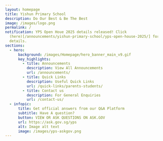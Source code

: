 ```yaml
---
layout: homepage
title: Yishun Primary School
description: Do Our Best & Be The Best
image: /images/logo.png
permalink: /
notification: YPS Open Houe 2025 details released! Click
  (here)[/announcements/yishun-primary-school/yps-open-house-2025/] for more
  details.
sections:
  - hero:
      background: /images/Homepage/hero_banner_main_v9.gif
      key_highlights:
        - title: Announcements
          description: View All Announcements
          url: /announcements/
        - title: Quick Links
          description: Useful Quick Links
          url: /quick-links/parents-students/
        - title: Contact us
          description: For General Enquiries
          url: /contact-us/
  - infopic:
      title: Get official answers from our Q&A Platform
      subtitle: Have A question?
      button: VIEW OR ASK QUESTIONS ON ASK.GOV
      url: https://ask.gov.sg/yps
      alt: Image alt text
      image: /images/yps-askgov.png
---
```

